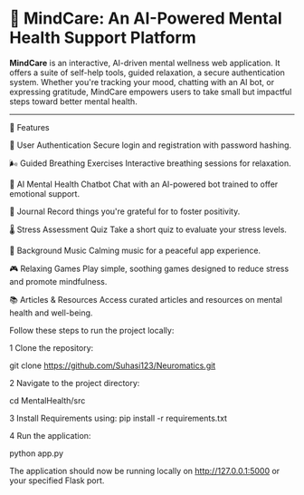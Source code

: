# 🧠 MindCare: An AI-Powered Mental Health Support Platform

**MindCare** is an interactive, AI-driven mental wellness web application. It offers a suite of self-help tools, guided relaxation, a secure authentication system. Whether you're tracking your mood, chatting with an AI bot, or expressing gratitude, MindCare empowers users to take small but impactful steps toward better mental health.

---

🌟 Features

🔐 User Authentication
Secure login and registration with password hashing.

🌬️ Guided Breathing Exercises
Interactive breathing sessions for relaxation.

🤖 AI Mental Health Chatbot
Chat with an AI-powered bot trained to offer emotional support.

🌻 Journal
Record things you're grateful for to foster positivity.

🌡️ Stress Assessment Quiz
Take a short quiz to evaluate your stress levels.

🎵 Background Music
Calming music for a peaceful app experience.

🎮 Relaxing Games
Play simple, soothing games designed to reduce stress and promote mindfulness.

📚 Articles & Resources
Access curated articles and resources on mental health and well-being.

Follow these steps to run the project locally:

1 Clone the repository:

git clone https://github.com/Suhasi123/Neuromatics.git

2️ Navigate to the project directory:

cd MentalHealth/src

3 Install Requirements using:
pip install -r requirements.txt

4 Run the application:

python app.py

The application should now be running locally on http://127.0.0.1:5000 or your specified Flask port.